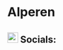 # Alperen

## <img src="https://github.com/TheDudeThatCode/TheDudeThatCode/blob/master/Assets/Earth.gif" width="24px">  **Socials:** 
